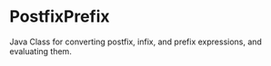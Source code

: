 PostfixPrefix
=============

Java Class for converting postfix, infix, and prefix expressions, and evaluating them.
